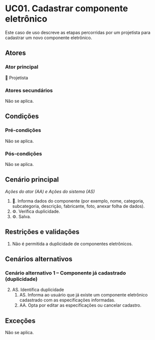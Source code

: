 # UC01. Cadastrar componente eletrônico

Este caso de uso descreve as etapas percorridas por um projetista para cadastrar um novo componente eletrônico.

## Atores

### Ator principal
📐 Projetista

### Atores secundários
Não se aplica.

## Condições

### Pré-condições
Não se aplica.

### Pós-condições
Não se aplica.

## Cenário principal
_Ações do ator (AA) e Ações do sistema (AS)_

1. 📐. Informa dados do componente (por exemplo, nome, categoria, subcategoria, descrição, fabricante, foto, anexar folha de dados).
2. ⚙️. Verifica duplicidade.
3. ⚙️. Salva.

## Restrições e validações
1. Não é permitida a duplicidade de componentes eletrônicos.

## Cenários alternativos
### Cenário alternativo 1 – Componente já cadastrado (duplicidade)
2. AS. Identifica duplicidade
   1. AS. Informa ao usuário que já existe um componente eletrônico cadastrado com as especificações informadas.
   2. AA. Opta por editar as especificações ou cancelar cadastro.


## Exceções
Não se aplica.
